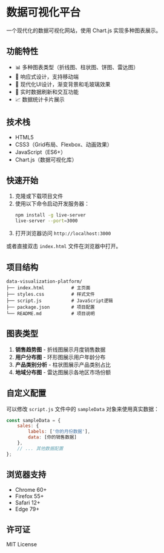 # 数据可视化平台

一个现代化的数据可视化网站，使用 Chart.js 实现多种图表展示。

## 功能特性

- 📊 多种图表类型（折线图、柱状图、饼图、雷达图）
- 📱 响应式设计，支持移动端
- 🎨 现代化UI设计，渐变背景和毛玻璃效果
- 🔄 实时数据刷新和交互功能
- 📈 数据统计卡片展示

## 技术栈

- HTML5
- CSS3（Grid布局、Flexbox、动画效果）
- JavaScript（ES6+）
- Chart.js（数据可视化库）

## 快速开始

1. 克隆或下载项目文件
2. 使用以下命令启动开发服务器：
   ```bash
   npm install -g live-server
   live-server --port=3000
   ```
3. 打开浏览器访问 `http://localhost:3000`

或者直接双击 `index.html` 文件在浏览器中打开。

## 项目结构

```
data-visualization-platform/
├── index.html          # 主页面
├── styles.css          # 样式文件
├── script.js           # JavaScript逻辑
├── package.json        # 项目配置
└── README.md           # 项目说明
```

## 图表类型

1. **销售趋势图** - 折线图展示月度销售数据
2. **用户分布图** - 环形图展示用户年龄分布
3. **产品类别分析** - 柱状图展示产品类别占比
4. **地域分布图** - 雷达图展示各地区市场份额

## 自定义配置

可以修改 `script.js` 文件中的 `sampleData` 对象来使用真实数据：

```javascript
const sampleData = {
    sales: {
        labels: ['你的月份数据'],
        data: [你的销售数据]
    },
    // ... 其他数据配置
};
```

## 浏览器支持

- Chrome 60+
- Firefox 55+
- Safari 12+
- Edge 79+

## 许可证

MIT License